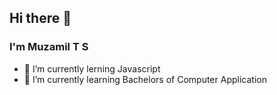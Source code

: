 ## Hi there 👋

<!--
**muzamil-ts/muzamil-ts** is a ✨ _special_ ✨ repository because its `README.md` (this file) appears on your GitHub profile.

Here are some ideas to get you started:
-->
### I'm Muzamil T S

- 🔭 I’m currently lerning Javascript
- 🌱 I’m currently learning Bachelors of Computer Application
<!--
- 👯 I’m looking to collaborate on ...
- 🤔 I’m looking for help with ...
- 💬 Ask me about ...
- 📫 How to reach me: ...
- 😄 Pronouns: ...
- ⚡ Fun fact: ...

-->
